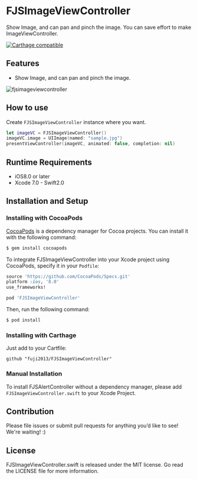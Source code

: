 # FJSImageViewController
Show Image, and can pan and pinch the image.
You can save effort to make ImageViewController.

[![Carthage compatible](https://img.shields.io/badge/Carthage-compatible-4BC51D.svg?style=flat)](https://github.com/Carthage/Carthage)

## Features
- Show Image, and can pan and pinch the image.

![fjsimageviewcontroller](https://cloud.githubusercontent.com/assets/4578511/11917589/4956cf06-a751-11e5-9edb-2f1c6a572f32.gif)

## How to use

Create `FJSImageViewController` instance where you want.

```Swift
let imageVC = FJSImageViewController()
imageVC.image = UIImage(named: "sample.jpg")
presentViewController(imageVC, animated: false, completion: nil)
```

## Runtime Requirements

- iOS8.0 or later
- Xcode 7.0 - Swift2.0

## Installation and Setup

### Installing with CocoaPods

[CocoaPods](http://cocoapods.org) is a dependency manager for Cocoa projects. You can install it with the following command:

```bash
$ gem install cocoapods
```

To integrate FJSImageViewController into your Xcode project using CocoaPods, specify it in your `Podfile`:

```ruby
source 'https://github.com/CocoaPods/Specs.git'
platform :ios, '8.0'
use_frameworks!

pod 'FJSImageViewController'
```

Then, run the following command:

```bash
$ pod install
```

### Installing with Carthage

Just add to your Cartfile:

```ogdl
github "fuji2013/FJSImageViewController"
```

### Manual Installation

To install FJSAlertController without a dependency manager, please add `FJSImageViewController.swift` to your Xcode Project.

## Contribution

Please file issues or submit pull requests for anything you’d like to see! We're waiting! :)

## License
FJSImageViewController.swift is released under the MIT license. Go read the LICENSE file for more information.
